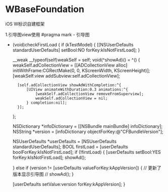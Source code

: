 # WBaseFoundation
iOS W标识自建框架

1.引导图view使用
#pragma mark - 引导图

- (void)checkFirstLoad {
    if (kTestModel) {
        [[NSUserDefaults standardUserDefaults] setBool:NO forKey:kIsNotFirstLoad];
    }
    
    __weak __typeof(self)weakSelf = self;
    void(^showAd)() = ^() {
        weakSelf.adCollectionView = [[ADCollectionView alloc] initWithFrame:CGRectMake(0, 0, KScreenWidth, KScreenHeight)];
        [weakSelf.view addSubview:self.adCollectionView];
        
        [self.adCollectionView showAdWithCompletion:^{
            [UIView animateWithDuration:0.3 animations:^{
                [weakSelf.adCollectionView removeFromSuperview];
                weakSelf.adCollectionView = nil;
            } completion:nil];
        }];
    };
    
    NSDictionary *infoDictionary = [[NSBundle mainBundle] infoDictionary];
    NSString *version = [infoDictionary objectForKey:@"CFBundleVersion"];
    
    NSUserDefaults *userDefaults = [NSUserDefaults standardUserDefaults];
    BOOL firstLoad = [userDefaults boolForKey:kIsNotFirstLoad];
    if (!firstLoad) {
        [userDefaults setBool:YES forKey:kIsNotFirstLoad];
        showAd();
        
    } else if (version != [userDefaults valueForKey:kAppVersion]) { // 更新了版本显示引导图
        //        showAd();
    }
    
    [userDefaults setValue:version forKey:kAppVersion];
}

